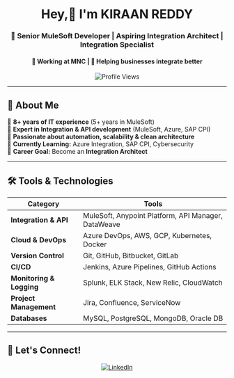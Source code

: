 <h1 align="center"> Hey,👋 I'm KIRAAN REDDY </h1>  
<h3 align="center">🚀 Senior MuleSoft Developer | Aspiring Integration Architect | Integration Specialist</h3>  
<h4 align="center">💼 Working at MNC | 🔗 Helping businesses integrate better</h4>  

<p align="center">
  <img src="https://komarev.com/ghpvc/?username=kkyreddy1&color=blue" alt="Profile Views">
</p>

---

## 🚀 About Me  
🔹 **8+ years of IT experience** (5+ years in MuleSoft)  
🔹 **Expert in Integration & API development** (MuleSoft, Azure, SAP CPI)  
🔹 **Passionate about automation, scalability & clean architecture**  
🔹 **Currently Learning:** Azure Integration, SAP CPI, Cybersecurity  
🔹 **Career Goal:** Become an **Integration Architect**  

---

## 🛠 Tools & Technologies  
| Category  | Tools |
|-----------|------------------------------------------------|
| **Integration & API** | MuleSoft, Anypoint Platform, API Manager, DataWeave |
| **Cloud & DevOps** | Azure DevOps, AWS, GCP, Kubernetes, Docker |
| **Version Control** | Git, GitHub, Bitbucket, GitLab |
| **CI/CD** | Jenkins, Azure Pipelines, GitHub Actions |
| **Monitoring & Logging** | Splunk, ELK Stack, New Relic, CloudWatch |
| **Project Management** | Jira, Confluence, ServiceNow |
| **Databases** | MySQL, PostgreSQL, MongoDB, Oracle DB |

---

## 🤝 Let's Connect!

<p align="center">
  <a href="https://www.linkedin.com/in/kiraan-reddy-704518b7/" target="_blank">
    <img src="https://img.shields.io/badge/LinkedIn-Connect-blue?style=for-the-badge&logo=linkedin" alt="LinkedIn">
  </a>
</p>
